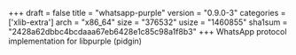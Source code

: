 +++
draft = false
title = "whatsapp-purple"
version = "0.9.0-3"
categories = ['xlib-extra']
arch = "x86_64"
size = "376532"
usize = "1460855"
sha1sum = "2428a62dbbc4bcdaaa67eb6428e1c85c98a1f8b3"
+++
WhatsApp protocol implementation for libpurple (pidgin)